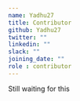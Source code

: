 ```yaml
---
name: Yadhu27
title: Contributor
github: Yadhu27
twitter: ""
linkedin: ""
slack: ""
joining_date: ""
role : contributor
---
```


Still waiting for this

